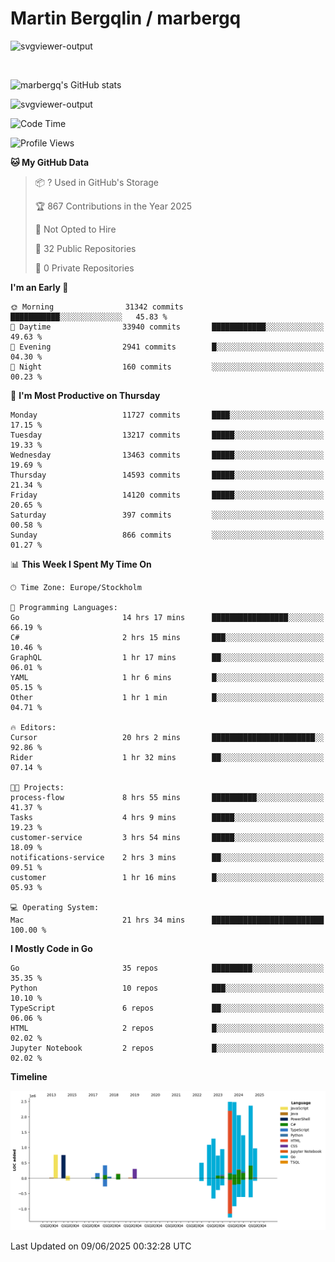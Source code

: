 # Martin Bergqlin / marbergq

![svgviewer-output](https://user-images.githubusercontent.com/2405410/206014777-22d41ecb-c24f-421d-b7d9-bba2cb5bb0de.svg)

<br>

<!--- [![Martin's Week](https://github-readme-stats.vercel.app/api/wakatime?username=marbergq&theme=dark)](https://github.com/anuraghazra/github-readme-stats) -->

![marbergq's GitHub stats](https://github-readme-stats.vercel.app/api?username=marbergq&count_private=true&show_icons=true)

![svgviewer-output](https://wakatime.com/badge/user/3f0a2069-6683-4e19-9a4a-7d21ea815067.svg)

<!--START_SECTION:waka-->
![Code Time](http://img.shields.io/badge/Code%20Time-5%2C152%20hrs%2016%20mins-blue)

![Profile Views](http://img.shields.io/badge/Profile%20Views-1-blue)

**🐱 My GitHub Data** 

> 📦 ? Used in GitHub's Storage 
 > 
> 🏆 867 Contributions in the Year 2025
 > 
> 🚫 Not Opted to Hire
 > 
> 📜 32 Public Repositories 
 > 
> 🔑 0 Private Repositories 
 > 
**I'm an Early 🐤** 

```text
🌞 Morning                31342 commits       ███████████░░░░░░░░░░░░░░   45.83 % 
🌆 Daytime                33940 commits       ████████████░░░░░░░░░░░░░   49.63 % 
🌃 Evening                2941 commits        █░░░░░░░░░░░░░░░░░░░░░░░░   04.30 % 
🌙 Night                  160 commits         ░░░░░░░░░░░░░░░░░░░░░░░░░   00.23 % 
```
📅 **I'm Most Productive on Thursday** 

```text
Monday                   11727 commits       ████░░░░░░░░░░░░░░░░░░░░░   17.15 % 
Tuesday                  13217 commits       █████░░░░░░░░░░░░░░░░░░░░   19.33 % 
Wednesday                13463 commits       █████░░░░░░░░░░░░░░░░░░░░   19.69 % 
Thursday                 14593 commits       █████░░░░░░░░░░░░░░░░░░░░   21.34 % 
Friday                   14120 commits       █████░░░░░░░░░░░░░░░░░░░░   20.65 % 
Saturday                 397 commits         ░░░░░░░░░░░░░░░░░░░░░░░░░   00.58 % 
Sunday                   866 commits         ░░░░░░░░░░░░░░░░░░░░░░░░░   01.27 % 
```


📊 **This Week I Spent My Time On** 

```text
🕑︎ Time Zone: Europe/Stockholm

💬 Programming Languages: 
Go                       14 hrs 17 mins      █████████████████░░░░░░░░   66.19 % 
C#                       2 hrs 15 mins       ███░░░░░░░░░░░░░░░░░░░░░░   10.46 % 
GraphQL                  1 hr 17 mins        ██░░░░░░░░░░░░░░░░░░░░░░░   06.01 % 
YAML                     1 hr 6 mins         █░░░░░░░░░░░░░░░░░░░░░░░░   05.15 % 
Other                    1 hr 1 min          █░░░░░░░░░░░░░░░░░░░░░░░░   04.71 % 

🔥 Editors: 
Cursor                   20 hrs 2 mins       ███████████████████████░░   92.86 % 
Rider                    1 hr 32 mins        ██░░░░░░░░░░░░░░░░░░░░░░░   07.14 % 

🐱‍💻 Projects: 
process-flow             8 hrs 55 mins       ██████████░░░░░░░░░░░░░░░   41.37 % 
Tasks                    4 hrs 9 mins        █████░░░░░░░░░░░░░░░░░░░░   19.23 % 
customer-service         3 hrs 54 mins       █████░░░░░░░░░░░░░░░░░░░░   18.09 % 
notifications-service    2 hrs 3 mins        ██░░░░░░░░░░░░░░░░░░░░░░░   09.51 % 
customer                 1 hr 16 mins        █░░░░░░░░░░░░░░░░░░░░░░░░   05.93 % 

💻 Operating System: 
Mac                      21 hrs 34 mins      █████████████████████████   100.00 % 
```

**I Mostly Code in Go** 

```text
Go                       35 repos            █████████░░░░░░░░░░░░░░░░   35.35 % 
Python                   10 repos            ███░░░░░░░░░░░░░░░░░░░░░░   10.10 % 
TypeScript               6 repos             ██░░░░░░░░░░░░░░░░░░░░░░░   06.06 % 
HTML                     2 repos             █░░░░░░░░░░░░░░░░░░░░░░░░   02.02 % 
Jupyter Notebook         2 repos             █░░░░░░░░░░░░░░░░░░░░░░░░   02.02 % 
```



**Timeline**

![Lines of Code chart](https://raw.githubusercontent.com/marbergq/marbergq/main/assets/bar_graph.png)


 Last Updated on 09/06/2025 00:32:28 UTC
<!--END_SECTION:waka-->
